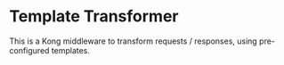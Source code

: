 # Template Transformer

This is a Kong middleware to transform requests / responses, using pre-configured templates.